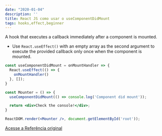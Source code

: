 ```yaml
---
date: "2020-01-04"
description: ''
title: React JS como usar o useComponentDidMount
tags: hooks,effect,beginner
---
```


A hook that executes a callback immediately after a component is mounted.

- Use `React.useEffect()` with an empty array as the second argument to execute the provided callback only once when the component is mounted.

```jsx
const useComponentDidMount = onMountHandler => {
  React.useEffect(() => {
    onMountHandler()
  }, []);
}
```

```jsx
const Mounter = () => {
  useComponentDidMount(() => console.log('Component did mount'));

  return <div>Check the console!</div>;
}

ReactDOM.render(<Mounter />, document.getElementById('root'));
```
[Acesse a Referência original](http://github.com/30-seconds/)
